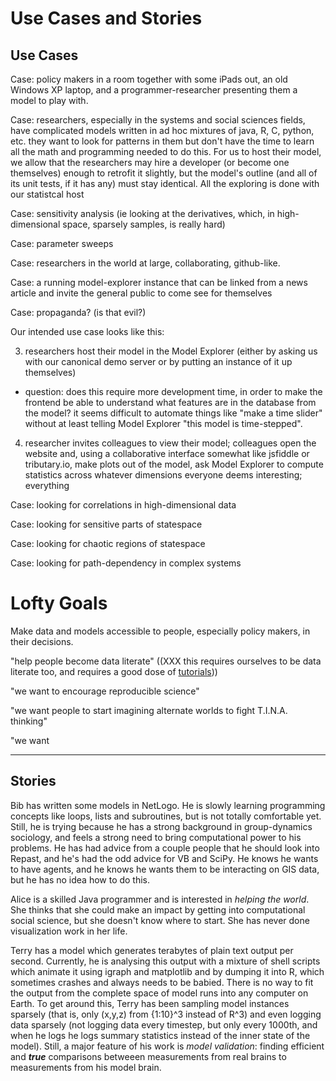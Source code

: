 Use Cases and Stories
=====================

## Use Cases

Case: policy makers in a room together with some iPads out, an old Windows XP laptop, and a programmer-researcher presenting them a model to play with.

Case: researchers, especially in the systems and social sciences fields, have complicated models written in ad hoc mixtures of java, R, C, python, etc. they want to look for patterns in them but don't have the time to learn all the math and programming needed to do this. For us to host their model, we allow that the researchers may hire a developer (or become one themselves) enough to retrofit it slightly, but the model's outline (and all of its unit tests, if it has any) must stay identical. All the exploring is done with our statistcal host

Case: sensitivity analysis (ie looking at the derivatives, which, in high-dimensional space, sparsely samples, is really hard)

Case: parameter sweeps

Case: researchers in the world at large, collaborating, github-like.

Case: a running model-explorer instance that can be linked from a news article and invite the general public to come see for themselves

Case: propaganda? (is that evil?)


Our intended use case looks like this:

3. researchers host their model in the Model Explorer (either by asking us with our canonical demo server or by putting an instance of it up themselves)
  * question: does this require more development time, in order to make the frontend be able to understand what features are in the database from the model? it seems difficult to automate things like "make a time slider" without at least telling Model Explorer "this model is time-stepped".
4. researcher invites colleagues to view their model; colleagues open the website and, using a collaborative interface somewhat like jsfiddle or tributary.io, make plots out of the model, ask Model Explorer to compute statistics across whatever dimensions everyone deems interesting; everything 

Case: looking for correlations in high-dimensional data

Case: looking for sensitive parts of statespace

Case: looking for chaotic regions of statespace

Case: looking for path-dependency in complex systems

# Lofty Goals

Make data and models accessible to people, especially policy makers, in their decisions.

"help people become data literate" ((XXX this requires ourselves to be data literate too, and requires a good dose of [tutorials](Media.md)))

"we want to encourage reproducible science"

"we want people to start imagining alternate worlds to fight T.I.N.A. thinking"

"we want 



------

## Stories

Bib has written some models in NetLogo. He is slowly learning programming concepts like loops, lists and subroutines, but is not totally comfortable yet.
Still, he is trying because he has a strong background in group-dynamics sociology, and feels a strong need to bring computational power to his problems.
He has had advice from a couple people that he should look into Repast, and he's had the odd advice for VB and SciPy.
He knows he wants to have agents, and he knows he wants them to be interacting on GIS data, but he has no idea how to do this.

Alice is a skilled Java programmer and is interested in _helping the world_. She thinks that she could make an impact by getting into computational social science, but she doesn't know where to start. She has never done visualization work in her life.

Terry has a model which generates terabytes of plain text output per second.
Currently, he is analysing this output with a mixture of shell scripts which animate it using igraph and matplotlib and by dumping it into R,
which sometimes crashes and always needs to be babied.
There is no way to fit the output from the complete space of model runs into any computer on Earth.
To get around this, Terry has been sampling model instances sparsely (that is, only (x,y,z) from {1:10}^3 instead of R^3) and even logging data sparsely (not logging data every timestep, but only every 1000th, and when he logs he logs summary statistics instead of the inner state of the model).
Still, a major feature of his work is _model validation_: finding efficient and _**true**_ comparisons betweeen measurements from real brains to measurements from his model brain. 

